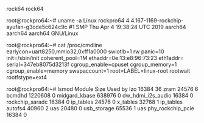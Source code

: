 
rock64
rock64

root@rockpro64:~# uname -a
Linux rockpro64 4.4.167-1169-rockchip-ayufan-g3cde5c624c9c #1 SMP Thu Apr 4 19:38:24 UTC 2019 aarch64 aarch64 aarch64 GNU/Linux

root@rockpro64:~# cat /proc/cmdline 
earlycon=uart8250,mmio32,0xff1a0000 swiotlb=1 rw panic=10 init=/sbin/init coherent_pool=1M ethaddr=0e:13:e8:96:73:23 eth1addr= serial=347eb8075d3213f cgroup_enable=cpuset cgroup_memory=1 cgroup_enable=memory swapaccount=1 root=LABEL=linux-root rootwait rootfstype=ext4

root@rockpro64:~# lsmod
Module                  Size  Used by
lzo                    16384  36
zram                   24576  6
bcmdhd               1220608  0
midgard_kbase         638976  0
dw_hdmi_i2s_audio      16384  0
rockchip_saradc        16384  0
ip_tables              24576  0
x_tables               32768  1 ip_tables
autofs4                40960  2
uas                    20480  0
usb_storage            65536  1 uas
phy_rockchip_pcie      16384  0




